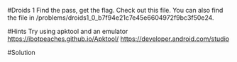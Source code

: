 #Droids 1
Find the pass, get the flag. Check out this file. You can also find the file in /problems/droids1_0_b7f94e21c7e45e6604972f9bc3f50e24.

#Hints
Try using apktool and an emulator
https://ibotpeaches.github.io/Apktool/
https://developer.android.com/studio

#Solution
